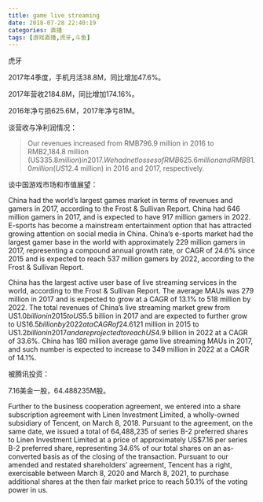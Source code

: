 ```yaml
---
title: game live streaming
date: 2018-07-28 22:40:19
categories: 直播
tags: [游戏直播,虎牙,斗鱼]
---
```


虎牙

2017年4季度，手机月活38.8M，同比增加47.6%。

2017年营收2184.8M，同比增加174.16%。

2016年净亏损625.6M，2017年净亏81M。

谈营收与净利润情况：

> Our revenues increased from RMB796.9 million in 2016 to RMB2,184.8 million (US$335.8 million) in 2017. We had net losses of RMB625.6 million and RMB81.0 million (US$12.4 million) in 2016 and 2017, respectively.

谈中国游戏市场和市值展望：

China had the world’s largest games market in terms of revenues and gamers in 2017, according to the Frost & Sullivan Report. China had 646 million gamers in 2017, and is expected to have 917 million gamers in 2022. E-sports has become a mainstream entertainment option that has attracted growing attention on social media in China. China’s e-sports market had the largest gamer base in the world with approximately 229 million gamers in 2017, representing a compound annual growth rate, or CAGR of 24.6% since 2015 and is expected to reach 537 million gamers by 2022, according to the Frost & Sullivan Report. 

China has the largest active user base of live streaming services in the world, according to the Frost & Sullivan Report. The average MAUs was 279 million in 2017 and is expected to grow at a CAGR of 13.1% to 518 million by 2022. The total revenues of China’s live streaming market grew from US$1.0 billion in 2015 to US$5.5 billion in 2017 and are expected to further grow to US$16.5 billion by 2022 at a CAGR of 24.6%. The total revenues of game live streaming market in China experienced significant growth in the past, from US$121 million in 2015 to US$1.2 billion in 2017 and are projected to reach US$4.9 billion in 2022 at a CAGR of 33.6%. China has 180 million average game live streaming MAUs in 2017, and such number is expected to increase to 349 million in 2022 at a CAGR of 14.1%.

被腾讯投资：

7.16美金一股，64.488235M股。

Further to the business cooperation agreement, we entered into a share subscription agreement with Linen Investment Limited, a wholly-owned subsidiary of Tencent, on March 8, 2018. Pursuant to the agreement, on the same date, we issued a total of 64,488,235 of series B-2 preferred shares to Linen Investment Limited at a price of approximately US$7.16 per series B-2 preferred share, representing 34.6% of our total shares on an as-converted basis as of the closing of the transaction. Pursuant to our amended and restated shareholders’ agreement, Tencent has a right, exercisable between March 8, 2020 and March 8, 2021, to purchase additional shares at the then fair market price to reach 50.1% of the voting power in us.